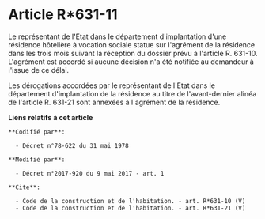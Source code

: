 # Article R*631-11

Le représentant de l'Etat dans le département d'implantation d'une résidence hôtelière à vocation sociale statue sur
l'agrément de la résidence dans les trois mois suivant la réception du dossier prévu à l'article R. 631-10. L'agrément est
accordé si aucune décision n'a été notifiée au demandeur à l'issue de ce délai.

Les dérogations accordées par le représentant de l'Etat dans le département d'implantation de la résidence au titre de
l'avant-dernier alinéa de l'article R. 631-21 sont annexées à l'agrément de la résidence.

**Liens relatifs à cet article**

	**Codifié par**:

	  - Décret n°78-622 du 31 mai 1978

	**Modifié par**:

	  - Décret n°2017-920 du 9 mai 2017 - art. 1

	**Cite**:

	  - Code de la construction et de l'habitation. - art. R*631-10 (V)
	  - Code de la construction et de l'habitation. - art. R*631-21 (V)
